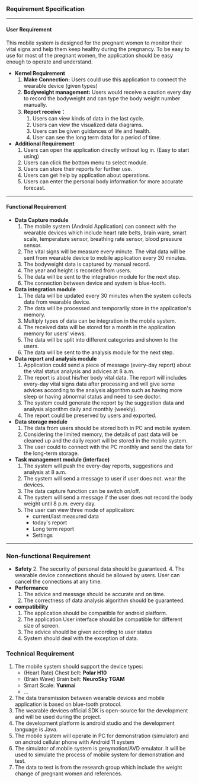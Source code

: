### 								Requirement Specification

---

#### User Requirement

This mobile system is designed for the pregnant women to monitor their vital signs and help them keep healthy during the pregnancy. To be easy to use for most of the pregnant women, the application should be easy enough to operate and understand. 

- **Kernel Requirement**
  1. **Make Connection:** Users could use  this application to connect the wearable device (given types)
  2. **Bodyweight management:** Users would receive a caution every day to record the bodyweight and can type the body weight number manually.
  3. **Report receive：** 
     1. Users can view kinds of data in the last cycle.
     2. Users can view the visualized data diagrams.
     3. Users can be given guidances of life and health.
     4. User can see the long term data for a period of time.
- **Additional Requirement**
  1. Users can open the application directly without log in. (Easy to start using)
  2. Users can click the bottom menu to select module. 
  3. Users can store their reports for further use.
  4. Users can get help by application about operations.
  5. Users can enter the personal body information for more accurate forecast.



---

#### Functional Requirement

- **Data Capture module**
  1. The mobile system (Android Application) can connect with the wearable devices which include heart rate belts, brain ware, smart scale, temperature sensor, breathing rate sensor, blood pressure sensor.
  2. The vital signs will be measure every minute. The vital data will be sent from wearable device to mobile application every 30 minutes.
  3. The bodyweight data is captured by manual record.
  4. The year and height is recorded from users.
  5. The data will be sent to the integration module for the next step.
  6. The connection between device and system is blue-tooth.
- **Data integration module**
  1. The data will be updated every 30 minutes when the system collects data from wearable device.
  2. The data will be processed and temporarily store in the application's memory.
  3. Multiply types of data can be integration in the mobile system.
  4. The received data will be stored for a month in the application memory for users' views.
  5. The data will be split into different categories and shown to the users.
  6. The data will be sent to the analysis module for the next step.
- **Data report and analysis module**
  1. Application could send a piece of message (every-day report) about the vital status analysis and advices at 8 a.m. 
  2. The report is about his/her body vital data. The report will includes every-day vital signs data after processing and will give some advices according to the analysis algorithm such as having more sleep or having abnormal status and need to see doctor.
  3. The system could generate the report by the suggestion data and analysis algorithm daily and monthly (weekly).
  4. The report could be preserved by users and exported.
- **Data storage module**
  1. The data from users should be stored both in PC and mobile system.
  2. Considering the limited memory, the details of past data will be cleaned up and the daily report will be stored in the mobile system.
  3. The user could to connect with the PC monthly and send the data for the long-term storage.
- **Task management module (interface)**
  1. The system will push the every-day reports, suggestions and analysis at 8 a.m.
  2. The system will send a message to user if user does not. wear the devices.
  3. The data capture function can be switch on/off.
  4. The system will send a message if the user does not record the body weight until 8 p.m. every day.
  5. The user can view three mode of application: 
     - current/last measured data
     - today's report
     - Long term report
     - Settings



---

### Non-functional Requirement

- **Safety**
  2. The security of personal data should be guaranteed.
  4. The wearable device connections should be allowed by users. User can cancel the connections at any time.
- **Performance**
  1. The advice and message should be accurate and on time.
  2. The correctness of data analysis algorithm should be guaranteed.
- **compatibility**
  1. The application should be compatible for android platform.
  2. The application User interface should be compatible for different size of screen.
  3. The advice should be given according to user status
  4. System should deal with the exception of data.



### Technical Requirement

1. The mobile system should support the device types:
   - (Heart Rate) Chest belt: **Polar H10**
   - (Brain Wave) Brain belt: **NeuroSky TGAM**
   - Smart Scale: **Yunmai**
   - ...
2. The data transmission between wearable devices and mobile application is based on blue-tooth protocol.
3. The wearable devices official SDK is open-source for the development and will be used during the project.
4. The development platform is android studio and the development language is Java.
5. The mobile system will operate in PC for demonstration (simulator) and on android cellular phone with Android 11 system
6. The simulator of mobile system is genymotion/AVD emulator. It will be used to simulate the process of mobile system for demonstration and test.
7. The data to test is from the research group which include the weight change of pregnant women and references. 

